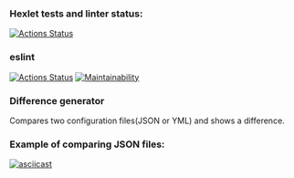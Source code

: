 ### Hexlet tests and linter status:
[![Actions Status](https://github.com/karmeowwoof/frontend-project-lvl2/workflows/hexlet-check/badge.svg)](https://github.com/karmeowwoof/frontend-project-lvl2/actions)
### eslint 
[![Actions Status](https://github.com/karmeowwoof/frontend-project-lvl2/workflows/lint/badge.svg)](https://github.com/karmeowwoof/frontend-project-lvl2/actions)
[![Maintainability](https://api.codeclimate.com/v1/badges/f7392646af35b63b7f0a/maintainability)](https://codeclimate.com/github/karmeowwoof/frontend-project-lvl2/maintainability)

### Difference generator


Compares two configuration files(JSON or YML) and shows a difference.

### Example of comparing JSON files:
[![asciicast](https://asciinema.org/a/b8GVyw7VpjwFyt0BwwWdwFiye.svg)](https://asciinema.org/a/b8GVyw7VpjwFyt0BwwWdwFiye)